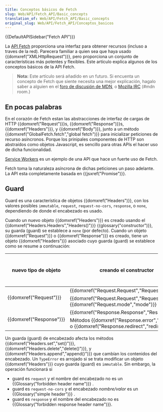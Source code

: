 ```yaml
---
title: Conceptos básicos de Fetch
slug: Web/API/Fetch_API/Basic_concepts
translation_of: Web/API/Fetch_API/Basic_concepts
original_slug: Web/API/Fetch_API/Conceptos_basicos
---
```

{{DefaultAPISidebar("Fetch API")}}

La [API Fetch](/es/docs/Web/API/Fetch_API) proporciona una interfaz para obtener recursos (incluso a traves de la red). Parecera familiar a quien sea que haya usado {{domxref("XMLHttpRequest")}}, pero proporciona un conjunto de características más potentes y flexibles. Este artículo explica algunos de los conceptos básicos de la API Fetch.

> **Nota:** Este artículo será añadido en un futuro. Si encuenta un concepto de Fetch que siente necesita una mejor explicación, hagalo saber a alguien en el [foro de discusión de MDN](https://discourse.mozilla-community.org/c/mdn), o [Mozilla IRC](https://wiki.mozilla.org/IRC) (#mdn room.)

## En pocas palabras

En el corazón de Fetch estan las abstracciones de interfaz de cargas de HTTP {{domxref("Request")}}s, {{domxref("Response")}}s, {{domxref("Headers")}}, y {{domxref("Body")}}, junto a un método {{domxref("GlobalFetch.fetch","global fetch")}} para inicializar peticiones de recurso asíncronos. Porque los prinipales componentes de HTTP son abstraídos como objetos Javascript, es sencillo para otras APIs el hacer uso de dicha funcionalidad.

[Service Workers](/es/docs/Web/API/ServiceWorker_API) es un ejemplo de una API que hace un fuerte uso de Fetch.

Fetch toma la naturaleza asíncrona de dichas peticiones un paso adelante. La API esta completamente basada en {{jsxref("Promise")}}.

## Guard

Guard es una característica de objetos {{domxref("Headers")}}, con los valores posibles `immutable`, `request`, `request-no-cors`, `response`, o `none`, dependiendo de donde el encabezado es usado.

Cuando un nuevo objeto {{domxref("Headers")}} es creado usando el {{domxref("Headers.Headers","Headers()")}} {{glossary("constructor")}}, su guarda (guard) se establece a `none` (por defecto). Cuando un objeto {{domxref("Request")}} o {{domxref("Response")}} es creado, tiene un objeto {{domxref("Headers")}} asociado cuyo guarda (guard) se establece como se resume a continuación:

<table class="standard-table">
  <thead>
    <tr>
      <th scope="row">nuevo tipo de objeto</th>
      <th scope="col">creando el constructor</th>
      <th scope="col">
        configuraciones de guarda (guard) del objeto
        {{domxref("Headers")}} asociado
      </th>
    </tr>
  </thead>
  <tbody>
    <tr>
      <td rowspan="2">{{domxref("Request")}}</td>
      <td>{{domxref("Request.Request","Request()")}}</td>
      <td><code>request</code></td>
    </tr>
    <tr>
      <td>
        {{domxref("Request.Request","Request()")}} con
        {{domxref("Request.mode","mode")}} de <code>no-cors</code>
      </td>
      <td><code>request-no-cors</code></td>
    </tr>
    <tr>
      <td rowspan="2">{{domxref("Response")}}</td>
      <td>{{domxref("Response.Response","Response()")}}</td>
      <td><code>response</code></td>
    </tr>
    <tr>
      <td>
        Métodos {{domxref("Response.error","error()")}} o
        {{domxref("Response.redirect","redirect()")}}
      </td>
      <td><code>immutable</code></td>
    </tr>
  </tbody>
</table>

Un guarda (guard) de encabezado afecta los métodos {{domxref("Headers.set","set()")}}, {{domxref("Headers.delete","delete()")}}, y {{domxref("Headers.append","append()")}} que cambían los contenidos del encabezado. Un `TypeError` es arrojado si se trata modificar un objeto {{domxref("Headers")}} cuyo guarda (guard) es `immutable`. Sin embargo, la operación funcionará si

- guard es `request` y el nombre del encabezado no es un {{Glossary("forbidden header name")}} .
- guard es `request-no-cors` y el encabezado _nombre/valor_ es un {{Glossary("simple header")}} .
- guard es `response` y el nombre del encabezado no es {{Glossary("forbidden response header name")}}.
